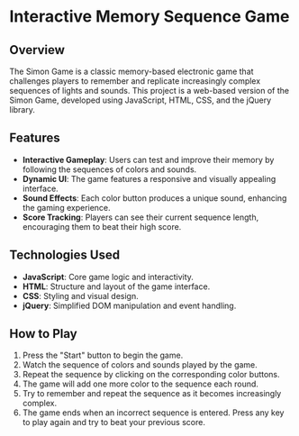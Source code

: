 # Interactive Memory Sequence Game

## Overview
The Simon Game is a classic memory-based electronic game that challenges players to remember and replicate increasingly complex sequences of lights and sounds. This project is a web-based version of the Simon Game, developed using JavaScript, HTML, CSS, and the jQuery library.

## Features
- **Interactive Gameplay**: Users can test and improve their memory by following the sequences of colors and sounds.
- **Dynamic UI**: The game features a responsive and visually appealing interface.
- **Sound Effects**: Each color button produces a unique sound, enhancing the gaming experience.
- **Score Tracking**: Players can see their current sequence length, encouraging them to beat their high score.

## Technologies Used
- **JavaScript**: Core game logic and interactivity.
- **HTML**: Structure and layout of the game interface.
- **CSS**: Styling and visual design.
- **jQuery**: Simplified DOM manipulation and event handling.

## How to Play
1. Press the "Start" button to begin the game.
2. Watch the sequence of colors and sounds played by the game.
3. Repeat the sequence by clicking on the corresponding color buttons.
4. The game will add one more color to the sequence each round.
5. Try to remember and repeat the sequence as it becomes increasingly complex.
6. The game ends when an incorrect sequence is entered. Press any key to play again and try to beat your previous score.

